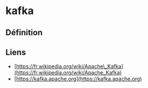 # kafka

## Définition

## Liens

* [https://fr.wikipedia.org/wiki/Apache\_Kafka](https://fr.wikipedia.org/wiki/Apache_Kafka)
* [https://kafka.apache.org](https://kafka.apache.org)

